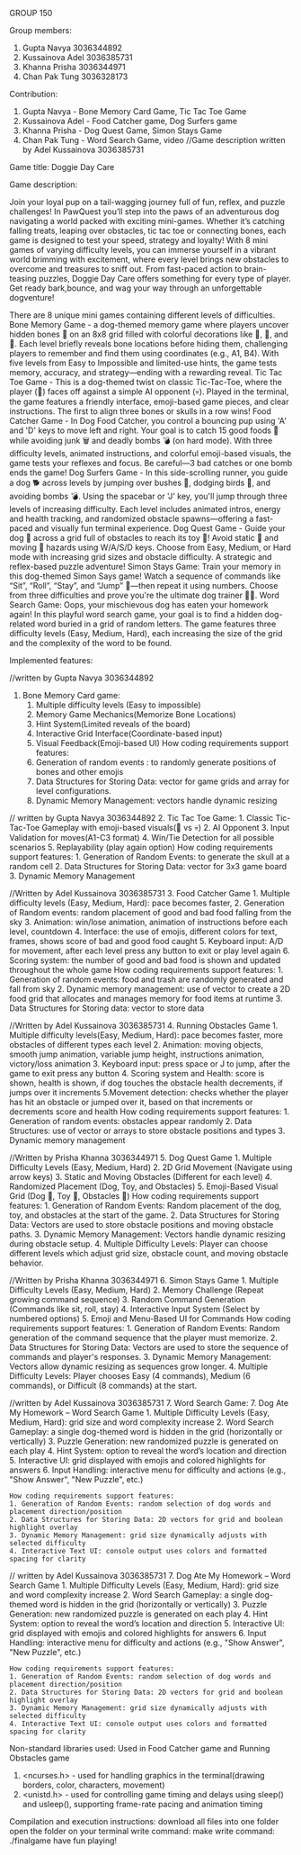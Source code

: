 GROUP 150

Group members:
1. Gupta Navya 3036344892
2. Kussainova Adel 3036385731
3. Khanna Prisha 3036344971
4. Chan Pak Tung 3036328173

Contribution:
1. Gupta Navya - Bone Memory Card Game, Tic Tac Toe Game
2. Kussainova Adel - Food Catcher game, Dog Surfers game
3. Khanna Prisha - Dog Quest Game, Simon Stays Game
4. Chan Pak Tung - Word Search Game, video
//Game description written by Adel Kussainova 3036385731

Game title: Doggie Day Care

Game description: 

Join your loyal pup on a tail-wagging journey full of fun, reflex, and puzzle challenges! In
PawQuest you’ll step into the paws of an adventurous dog navigating a world packed with
exciting mini-games. Whether it’s catching falling treats, leaping over obstacles, tic tac toe or 
connecting bones, each game is designed to test your speed, strategy and loyalty! With 8 mini games
of varying difficulty levels, you can immerse yourself in a vibrant world brimming with excitement, 
where every level brings new obstacles to overcome and treasures to sniff out. From fast-paced 
action to brain-teasing puzzles, Doggie Day Care offers something for every type of player. Get ready
bark,bounce, and wag your way through an unforgettable dogventure!

There are 8 unique mini games containing different levels of difficulties. 
Bone Memory Game - a dog-themed memory game where players uncover hidden bones 🦴 on an 8x8 grid filled with colorful decorations like 🌼, 🐝, and 🍄. Each level briefly reveals bone locations before hiding them, challenging players to remember and find them using coordinates (e.g., A1, B4). With five levels from Easy to Impossible and limited-use hints, the game tests memory, accuracy, and strategy—ending with a rewarding reveal.
Tic Tac Toe Game - This is a dog-themed twist on classic Tic-Tac-Toe, where the player (🦴) faces off against a simple AI opponent (💀). Played in the terminal, the game features a friendly interface, emoji-based game pieces, and clear instructions. The first to align three bones or skulls in a row wins!
Food Catcher Game - In Dog Food Catcher, you control a bouncing pup  using 'A' and 'D' keys to move left and right. Your goal is to catch 15 good foods 🍗 while avoiding junk 🗑️ and deadly bombs 💣 (on hard mode). With three difficulty levels, animated instructions, and colorful emoji-based visuals, the game tests your reflexes and focus. Be careful—3 bad catches or one bomb ends the game!
Dog Surfers Game - In this side-scrolling runner, you guide a dog 🐕 across levels by jumping over bushes 🌿, dodging birds 🦅, and avoiding bombs 💣. Using the spacebar or 'J' key, you'll jump through three levels of increasing difficulty. Each level includes animated intros, energy and health tracking, and randomized obstacle spawns—offering a fast-paced and visually fun terminal experience.
Dog Quest Game - Guide your dog 🐶 across a grid full of obstacles to reach its toy 🧸! Avoid static 🚧 and moving 🚗 hazards using W/A/S/D keys. Choose from Easy, Medium, or Hard mode with increasing grid sizes and obstacle difficulty. A strategic and reflex-based puzzle adventure!
Simon Stays Game: Train your memory in this dog-themed Simon Says game! Watch a sequence of commands like “Sit”, “Roll”, “Stay”, and “Jump” 🐾—then repeat it using numbers. Choose from three difficulties and prove you're the ultimate dog trainer 🐕‍🦺.
Word Search Game: Oops, your mischievous dog has eaten your homework again! In this playful word search game, your goal is to find a hidden dog-related word buried in a grid of random letters.  The game features three difficulty levels (Easy, Medium, Hard), each increasing the size of the grid and the complexity of the word to be found.

Implemented features:

//written by  Gupta Navya 3036344892
1. Bone Memory Card game: 
    1. Multiple difficulty levels (Easy to impossible)
    2. Memory Game Mechanics(Memorize Bone Locations) 
    3. Hint System(Limited reveals of the board)
    4. Interactive Grid Interface(Coordinate-based input)
    5. Visual Feedback(Emoji-based UI)
    How coding requirements support features:
    1. Generation of random events : to randomly generate positions of bones and other emojis
    2. Data Structures for Storing Data: vector for game grids and array for level configurations.
    3. Dynamic Memory Management: vectors handle dynamic resizing

// written by Gupta Navya 3036344892
2. Tic Tac Toe Game: 
    1. Classic Tic-Tac-Toe Gameplay with emoji-based visuals(🦴 vs 💀)
    2. AI Opponent 
    3. Input Validation for moves(A1-C3 format) 
    4. Win/Tie Detection for all possible scenarios
    5. Replayability (play again option)
    How coding requirements support features:
    1. Generation of Random Events: to generate the skull at a random cell
    2. Data Structures for Storing Data: vector for 3x3 game board
    3. Dynamic Memory Management
 
//Written by Adel Kussainova 3036385731
3. Food Catcher Game
    1. Multiple difficulty levels (Easy, Medium, Hard): pace becomes faster,
    2. Generation of Random events: random placement of good and bad food falling from the sky
    3. Animation: win/lose animation, animation of instructions before each level, countdown
    4. Interface: the use of emojis, different colors for text, frames, shows score of bad and good food caught 
    5. Keyboard input: A/D for movement, after each level press any button to exit or play level again
    6. Scoring system: the number of good and bad food is shown and updated throughout the whole game
    How coding requirements support features:
    1. Generation of random events: food and trash are randomly generated and fall from sky
    2. Dynamic memory management: use of vector to create a 2D food grid that allocates and manages memory for food items at runtime
    3. Data Structures for Storing data: vector to store data

//Written by Adel Kussainova 3036385731
4. Running Obstacles Game
    1. Multiple difficulty levels(Easy, Medium, Hard): pace becomes faster, more obstacles of different types each level
    2. Animation: moving objects, smooth jump animation, variable jump height, instructions animation, victory/loss animation
    3. Keyboard input: press space or J to jump, after the game to exit press any button
    4. Scoring system and Health: score is shown, health is shown, if dog touches the obstacle health decrements, if jumps over it increments
    5.Movement detection: checks whether the player has hit an obstacle or jumped over it, based on that increments or decrements score and health
    How coding requirements support features:
    1. Generation of random events: obstacles  appear randomly
    2. Data Structures: use of vector or arrays to store obstacle positions and types
    3. Dynamic memory management

//Written by Prisha Khanna 3036344971
5. Dog Quest Game
    1. Multiple Difficulty Levels (Easy, Medium, Hard)
    2. 2D Grid Movement (Navigate using arrow keys)
    3. Static and Moving Obstacles (Different for each level)
    4. Randomized Placement (Dog, Toy, and Obstacles)
    5. Emoji-Based Visual Grid (Dog 🐶, Toy 🧸, Obstacles 🧱)
    How coding requirements support features:
    1. Generation of Random Events: Random placement of the dog, toy, and obstacles at the start of the game.
    2. Data Structures for Storing Data: Vectors are used to store obstacle positions and moving obstacle paths.
    3. Dynamic Memory Management: Vectors handle dynamic resizing during obstacle setup.
    4. Multiple Difficulty Levels: Player can choose different levels which adjust grid size, obstacle count, and moving obstacle behavior.

//Written by Prisha Khanna 3036344971
6. Simon Stays Game
    1. Multiple Difficulty Levels (Easy, Medium, Hard)
    2. Memory Challenge (Repeat growing command sequence)
    3. Random Command Generation (Commands like sit, roll, stay)
    4. Interactive Input System (Select by numbered options)
    5. Emoji and Menu-Based UI for Commands
    How coding requirements support features:
    1. Generation of Random Events: Random generation of the command sequence that the player must memorize.
    2. Data Structures for Storing Data: Vectors are used to store the sequence of commands and player's responses.
    3. Dynamic Memory Management: Vectors allow dynamic resizing as sequences grow longer.
    4. Multiple Difficulty Levels: Player chooses Easy (4 commands), Medium (6 commands), or Difficult (8 commands) at the start.

//written by Adel Kussainova 3036385731
7. Word Search Game: 7. Dog Ate My Homework – Word Search Game
    1. Multiple Difficulty Levels (Easy, Medium, Hard): grid size and word complexity increase
    2. Word Search Gameplay: a single dog-themed word is hidden in the grid (horizontally or vertically)
    3. Puzzle Generation: new randomized puzzle is generated on each play
    4. Hint System: option to reveal the word’s location and direction
    5. Interactive UI: grid displayed with emojis and colored highlights for answers
    6. Input Handling: interactive menu for difficulty and actions (e.g., "Show Answer", "New Puzzle", etc.)
    
    How coding requirements support features:
    1. Generation of Random Events: random selection of dog words and placement direction/position
    2. Data Structures for Storing Data: 2D vectors for grid and boolean highlight overlay
    3. Dynamic Memory Management: grid size dynamically adjusts with selected difficulty
    4. Interactive Text UI: console output uses colors and formatted spacing for clarity
    

// written by Adel Kussainova 3036385731
7. Dog Ate My Homework – Word Search Game
    1. Multiple Difficulty Levels (Easy, Medium, Hard): grid size and word complexity increase
    2. Word Search Gameplay: a single dog-themed word is hidden in the grid (horizontally or vertically)
    3. Puzzle Generation: new randomized puzzle is generated on each play
    4. Hint System: option to reveal the word’s location and direction
    5. Interactive UI: grid displayed with emojis and colored highlights for answers
    6. Input Handling: interactive menu for difficulty and actions (e.g., "Show Answer", "New Puzzle", etc.)
    
    How coding requirements support features:
    1. Generation of Random Events: random selection of dog words and placement direction/position
    2. Data Structures for Storing Data: 2D vectors for grid and boolean highlight overlay
    3. Dynamic Memory Management: grid size dynamically adjusts with selected difficulty
    4. Interactive Text UI: console output uses colors and formatted spacing for clarity
    
    

Non-standard libraries used:
Used in Food Catcher game and Running Obstacles game
1. <ncurses.h> - used for handling graphics in the terminal(drawing borders, color, characters, movement)
2. <unistd.h>  - used for controlling game timing and delays using sleep() and usleep(), supporting frame-rate pacing and animation timing




Compilation and execution instructions:
    download all files into one folder
    open the folder on your terminal
    write command: make
    write command: ./finalgame
    have fun playing!
    


